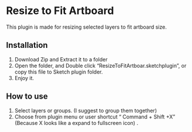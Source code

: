 # Resize to Fit Artboard
This plugin is made for resizing selected layers to fit artboard size.

## Installation
1. Download Zip and Extract it to a folder
2. Open the folder, and Double click “ResizeToFitArtboar.sketchplugin”, or copy this file to Sketch plugin folder.
3. Enjoy it.

## How to use
1. Select layers or groups. (I suggest to group them together)
2. Choose from plugin menu or user shortcut “ Command + Shift +X” (Because X looks like a expand to fullscreen icon) .

